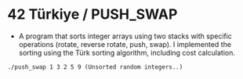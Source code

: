 # 42 Türkiye / PUSH_SWAP

- A program that sorts integer arrays using two stacks with specific operations (rotate, reverse rotate, push, swap). I implemented the sorting using the Türk sorting algorithm, including cost calculation.
```
./push_swap 1 3 2 5 9 (Unsorted random integers..)
```

